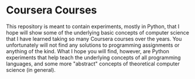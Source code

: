 Coursera Courses
================
This repository is meant to contain experiments, mostly in Python, that I hope will show some of the underlying basic concepts of computer science that I have learned taking so many Coursera courses over the years. You unfortunately will not find any solutions to programming assignments or anything of the kind. What I hope you will find, however, are Python experiments that help teach the underlying concepts of all programming languages, and some more "abstract" concepts of theoretical computer science (in general).
